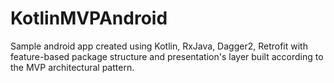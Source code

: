 # KotlinMVPAndroid
Sample android app created using Kotlin, RxJava, Dagger2, Retrofit with feature-based package structure and presentation's layer built according to the MVP architectural pattern.
